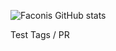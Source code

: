![Faconis GitHub stats](https://github-readme-stats.vercel.app/api?username=Faconis&theme=dark&show_icons=true)

Test Tags / PR
